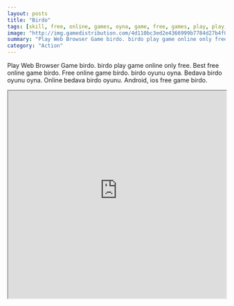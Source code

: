 ```yaml
---
layout: posts
title: "Birdo"
tags: [skill, free, online, games, oyna, game, free, games, play, play, games]
image: "http://img.gamedistribution.com/4d110bc3ed2e4366999b7784d27b4f01.jpg"
summary: "Play Web Browser Game birdo. birdo play game online only free. Best free online game birdo. Free online game birdo. birdo oyunu oyna. Bedava birdo oyunu oyna. Online bedava birdo oyunu. Android, ios free game birdo."
category: "Action"
---
```


Play Web Browser Game birdo. birdo play game online only free. Best free online game birdo. Free online game birdo. birdo oyunu oyna. Bedava birdo oyunu oyna. Online bedava birdo oyunu. Android, ios free game birdo.

<iframe width="100%" height="480px;" src="http://flash.gamedistribution.com?game=4d110bc3ed2e4366999b7784d27b4f01"></iframe>
